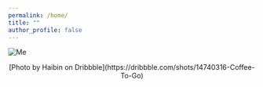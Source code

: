 ```yaml
---
permalink: /home/
title: ""
author_profile: false
---
```


![Me](/assets/images/coffee.png)
<center>[Photo by Haibin on Dribbble](https://dribbble.com/shots/14740316-Coffee-To-Go)</center>
